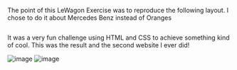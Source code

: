 The point of this LeWagon Exercise was to reproduce the following layout. I chose to do it about Mercedes Benz instead of Oranges

<div class="text-center">
  <img src="https://raw.githubusercontent.com/lewagon/fullstack-images/master/frontend/open-component-challenge-structure.png" alt="">
</div>

It was a very fun challenge using HTML and CSS to achieve something kind of cool.
This was the result and the second website I ever did!

![image](https://github.com/user-attachments/assets/8b31a45e-b516-4c3f-808e-dd1ef4f9205f)
![image](https://github.com/user-attachments/assets/314e31ea-52b8-468f-bf53-d16aaea1b8fd)
